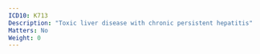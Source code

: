 ```yaml
---
ICD10: K713
Description: "Toxic liver disease with chronic persistent hepatitis"
Matters: No
Weight: 0
---
```

